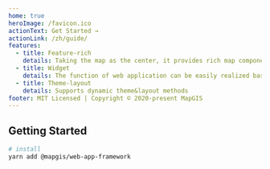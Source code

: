```yaml
---
home: true
heroImage: /favicon.ico
actionText: Get Started →
actionLink: /zh/guide/
features:
  - title: Feature-rich
    details: Taking the map as the center, it provides rich map component functions
  - title: Widget
    details: The function of web application can be easily realized based on widget technology
  - title: Theme-layout
    details: Supports dynamic theme&layout methods
footer: MIT Licensed | Copyright © 2020-present MapGIS
---
```


## Getting Started

```bash
# install
yarn add @mapgis/web-app-framework
```
